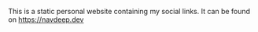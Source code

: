 This is a static personal website containing my social links. It can be found on https://navdeep.dev 
